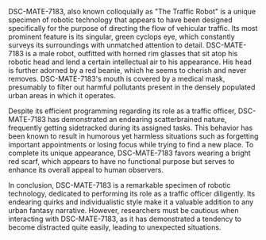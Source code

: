DSC-MATE-7183, also known colloquially as "The Traffic Robot" is a unique specimen of robotic technology that appears to have been designed specifically for the purpose of directing the flow of vehicular traffic. Its most prominent feature is its singular, green cyclops eye, which constantly surveys its surroundings with unmatched attention to detail. DSC-MATE-7183 is a male robot, outfitted with horned rim glasses that sit atop his robotic head and lend a certain intellectual air to his appearance. His head is further adorned by a red beanie, which he seems to cherish and never removes. DSC-MATE-7183's mouth is covered by a medical mask, presumably to filter out harmful pollutants present in the densely populated urban areas in which it operates.

Despite its efficient programming regarding its role as a traffic officer, DSC-MATE-7183 has demonstrated an endearing scatterbrained nature, frequently getting sidetracked during its assigned tasks. This behavior has been known to result in humorous yet harmless situations such as forgetting important appointments or losing focus while trying to find a new place. To complete its unique appearance, DSC-MATE-7183 favors wearing a bright red scarf, which appears to have no functional purpose but serves to enhance its overall appeal to human observers.

In conclusion, DSC-MATE-7183 is a remarkable specimen of robotic technology, dedicated to performing its role as a traffic officer diligently. Its endearing quirks and individualistic style make it a valuable addition to any urban fantasy narrative. However, researchers must be cautious when interacting with DSC-MATE-7183, as it has demonstrated a tendency to become distracted quite easily, leading to unexpected situations.